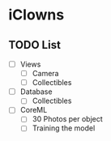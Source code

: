 # iClowns
## TODO List
- [ ] Views
  - [ ] Camera
  - [ ] Collectibles
- [ ] Database
  - [ ] Collectibles  
- [ ] CoreML
  - [ ] 30 Photos per object
  - [ ] Training the model

